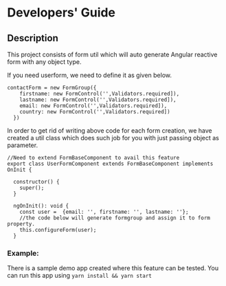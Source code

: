# Developers' Guide

## **Description**

This project consists of form util which will auto generate
Angular reactive form with any object type.

If you need userform, we need to define it as given below.
```
contactForm = new FormGroup({
    firstname: new FormControl('',Validators.required]),
    lastname: new FormControl('',Validators.required]),
    email: new FormControl('',Validators.required]),
    country: new FormControl('',Validators.required])
  })
```

In order to get rid of writing above code for each form creation,
we have created a util class which does such job for you with just
passing object as parameter.

```
//Need to extend FormBaseComponent to avail this feature
export class UserFormComponent extends FormBaseComponent implements OnInit {

  constructor() {
    super();
  }

  ngOnInit(): void {
    const user =  {email: '', firstname: '', lastname: ''};
    //the code below will generate formgroup and assign it to form property.
    this.configureForm(user);
  }
```
### Example: 
 There is a sample demo app created where this feature can 
 be tested. You can run this app using `yarn install && yarn start`
